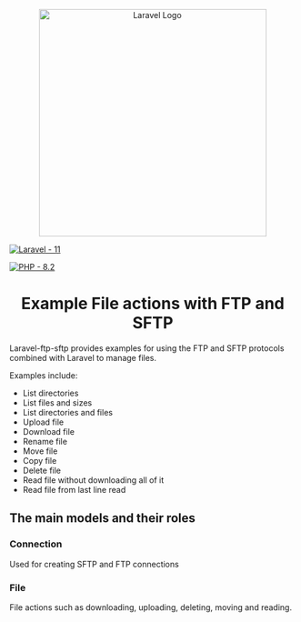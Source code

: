 <p align="center"><a href="https://laravel.com" target="_blank"><img src="https://raw.githubusercontent.com/laravel/art/master/logo-lockup/5%20SVG/2%20CMYK/1%20Full%20Color/laravel-logolockup-cmyk-red.svg" width="400" alt="Laravel Logo"></a></p>


[![Laravel - 11](https://img.shields.io/badge/Laravel-11-red)](https://)

[![PHP - 8.2](https://img.shields.io/badge/PHP-8.2-purple)](https://)


<h1 align="center">Example File actions with FTP and SFTP</h1>

Laravel-ftp-sftp provides examples for using the FTP and SFTP protocols combined with Laravel to manage files.

Examples include:

- List directories
- List files and sizes
- List directories and files
- Upload file
- Download file
- Rename file
- Move file
- Copy file
- Delete file
- Read file without downloading all of it
- Read file from last line read


<h2>The main models and their roles</h2>

<h3>Connection</h3>
Used for creating SFTP and FTP connections

<h3>File</h3>
File actions such as downloading, uploading, deleting, moving and reading.
